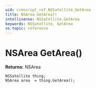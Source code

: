 ```yaml
---
uid: crmscript_ref_NSSatellite_GetArea
title: NSArea GetArea()
intellisense: NSSatellite.GetArea
keywords: NSSatellite, GetArea
so.topic: reference
---
```


# NSArea GetArea()

**Returns:** NSArea

```crmscript
NSSatellite thing;
NSArea area  = thing.GetArea();
```

